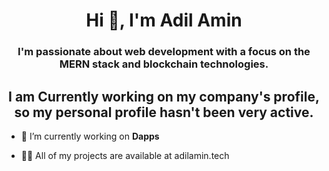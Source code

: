 <h1 align="center">Hi 👋, I'm Adil Amin</h1>
<h3 align="center">I'm passionate about web development with a focus on the MERN stack and blockchain technologies.</h3>
<h2 align="center"> I am Currently working on my company's profile, so my personal profile hasn't been very active.  </h2>


- 🔭 I’m currently working on **Dapps**

- 👨‍💻 All of my projects are available at adilamin.tech







